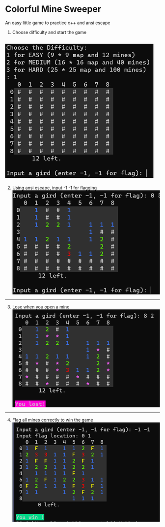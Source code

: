 # Colorful Mine Sweeper
An easy little game to practice c++ and ansi escape

1. Choose difficulty and start the game  
   
![](images/start.png)
---
2. Using ansi escape, input -1 -1 for flagging  
![](images/show_color.png)  
---
3. Lose when you open a mine
![](images/lose.png)
---
4. Flag all mines correctly to win the game  
![](images/win.png)